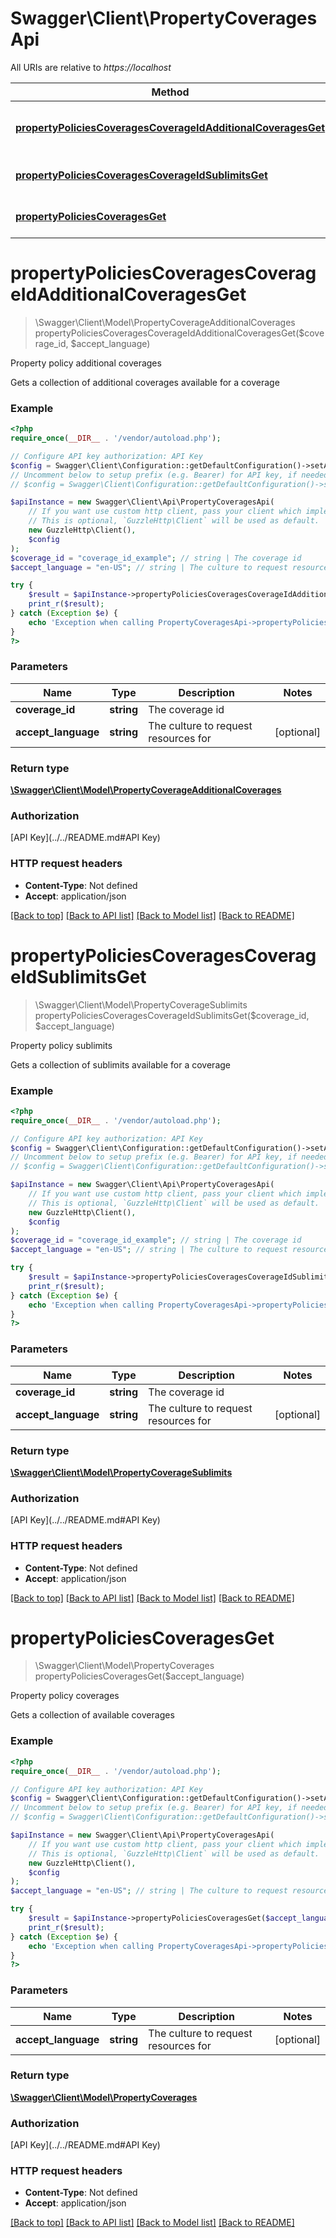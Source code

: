 # Swagger\Client\PropertyCoveragesApi

All URIs are relative to *https://localhost*

Method | HTTP request | Description
------------- | ------------- | -------------
[**propertyPoliciesCoveragesCoverageIdAdditionalCoveragesGet**](PropertyCoveragesApi.md#propertyPoliciesCoveragesCoverageIdAdditionalCoveragesGet) | **GET** /property/policies/coverages/{coverage-id}/additional-coverages | Property policy additional coverages
[**propertyPoliciesCoveragesCoverageIdSublimitsGet**](PropertyCoveragesApi.md#propertyPoliciesCoveragesCoverageIdSublimitsGet) | **GET** /property/policies/coverages/{coverage-id}/sublimits | Property policy sublimits
[**propertyPoliciesCoveragesGet**](PropertyCoveragesApi.md#propertyPoliciesCoveragesGet) | **GET** /property/policies/coverages | Property policy coverages


# **propertyPoliciesCoveragesCoverageIdAdditionalCoveragesGet**
> \Swagger\Client\Model\PropertyCoverageAdditionalCoverages propertyPoliciesCoveragesCoverageIdAdditionalCoveragesGet($coverage_id, $accept_language)

Property policy additional coverages

Gets a collection of additional coverages available for a coverage

### Example
```php
<?php
require_once(__DIR__ . '/vendor/autoload.php');

// Configure API key authorization: API Key
$config = Swagger\Client\Configuration::getDefaultConfiguration()->setApiKey('x-api-key', 'YOUR_API_KEY');
// Uncomment below to setup prefix (e.g. Bearer) for API key, if needed
// $config = Swagger\Client\Configuration::getDefaultConfiguration()->setApiKeyPrefix('x-api-key', 'Bearer');

$apiInstance = new Swagger\Client\Api\PropertyCoveragesApi(
    // If you want use custom http client, pass your client which implements `GuzzleHttp\ClientInterface`.
    // This is optional, `GuzzleHttp\Client` will be used as default.
    new GuzzleHttp\Client(),
    $config
);
$coverage_id = "coverage_id_example"; // string | The coverage id
$accept_language = "en-US"; // string | The culture to request resources for

try {
    $result = $apiInstance->propertyPoliciesCoveragesCoverageIdAdditionalCoveragesGet($coverage_id, $accept_language);
    print_r($result);
} catch (Exception $e) {
    echo 'Exception when calling PropertyCoveragesApi->propertyPoliciesCoveragesCoverageIdAdditionalCoveragesGet: ', $e->getMessage(), PHP_EOL;
}
?>
```

### Parameters

Name | Type | Description  | Notes
------------- | ------------- | ------------- | -------------
 **coverage_id** | **string**| The coverage id |
 **accept_language** | **string**| The culture to request resources for | [optional]

### Return type

[**\Swagger\Client\Model\PropertyCoverageAdditionalCoverages**](../Model/PropertyCoverageAdditionalCoverages.md)

### Authorization

[API Key](../../README.md#API Key)

### HTTP request headers

 - **Content-Type**: Not defined
 - **Accept**: application/json

[[Back to top]](#) [[Back to API list]](../../README.md#documentation-for-api-endpoints) [[Back to Model list]](../../README.md#documentation-for-models) [[Back to README]](../../README.md)

# **propertyPoliciesCoveragesCoverageIdSublimitsGet**
> \Swagger\Client\Model\PropertyCoverageSublimits propertyPoliciesCoveragesCoverageIdSublimitsGet($coverage_id, $accept_language)

Property policy sublimits

Gets a collection of sublimits available for a coverage

### Example
```php
<?php
require_once(__DIR__ . '/vendor/autoload.php');

// Configure API key authorization: API Key
$config = Swagger\Client\Configuration::getDefaultConfiguration()->setApiKey('x-api-key', 'YOUR_API_KEY');
// Uncomment below to setup prefix (e.g. Bearer) for API key, if needed
// $config = Swagger\Client\Configuration::getDefaultConfiguration()->setApiKeyPrefix('x-api-key', 'Bearer');

$apiInstance = new Swagger\Client\Api\PropertyCoveragesApi(
    // If you want use custom http client, pass your client which implements `GuzzleHttp\ClientInterface`.
    // This is optional, `GuzzleHttp\Client` will be used as default.
    new GuzzleHttp\Client(),
    $config
);
$coverage_id = "coverage_id_example"; // string | The coverage id
$accept_language = "en-US"; // string | The culture to request resources for

try {
    $result = $apiInstance->propertyPoliciesCoveragesCoverageIdSublimitsGet($coverage_id, $accept_language);
    print_r($result);
} catch (Exception $e) {
    echo 'Exception when calling PropertyCoveragesApi->propertyPoliciesCoveragesCoverageIdSublimitsGet: ', $e->getMessage(), PHP_EOL;
}
?>
```

### Parameters

Name | Type | Description  | Notes
------------- | ------------- | ------------- | -------------
 **coverage_id** | **string**| The coverage id |
 **accept_language** | **string**| The culture to request resources for | [optional]

### Return type

[**\Swagger\Client\Model\PropertyCoverageSublimits**](../Model/PropertyCoverageSublimits.md)

### Authorization

[API Key](../../README.md#API Key)

### HTTP request headers

 - **Content-Type**: Not defined
 - **Accept**: application/json

[[Back to top]](#) [[Back to API list]](../../README.md#documentation-for-api-endpoints) [[Back to Model list]](../../README.md#documentation-for-models) [[Back to README]](../../README.md)

# **propertyPoliciesCoveragesGet**
> \Swagger\Client\Model\PropertyCoverages propertyPoliciesCoveragesGet($accept_language)

Property policy coverages

Gets a collection of available coverages

### Example
```php
<?php
require_once(__DIR__ . '/vendor/autoload.php');

// Configure API key authorization: API Key
$config = Swagger\Client\Configuration::getDefaultConfiguration()->setApiKey('x-api-key', 'YOUR_API_KEY');
// Uncomment below to setup prefix (e.g. Bearer) for API key, if needed
// $config = Swagger\Client\Configuration::getDefaultConfiguration()->setApiKeyPrefix('x-api-key', 'Bearer');

$apiInstance = new Swagger\Client\Api\PropertyCoveragesApi(
    // If you want use custom http client, pass your client which implements `GuzzleHttp\ClientInterface`.
    // This is optional, `GuzzleHttp\Client` will be used as default.
    new GuzzleHttp\Client(),
    $config
);
$accept_language = "en-US"; // string | The culture to request resources for

try {
    $result = $apiInstance->propertyPoliciesCoveragesGet($accept_language);
    print_r($result);
} catch (Exception $e) {
    echo 'Exception when calling PropertyCoveragesApi->propertyPoliciesCoveragesGet: ', $e->getMessage(), PHP_EOL;
}
?>
```

### Parameters

Name | Type | Description  | Notes
------------- | ------------- | ------------- | -------------
 **accept_language** | **string**| The culture to request resources for | [optional]

### Return type

[**\Swagger\Client\Model\PropertyCoverages**](../Model/PropertyCoverages.md)

### Authorization

[API Key](../../README.md#API Key)

### HTTP request headers

 - **Content-Type**: Not defined
 - **Accept**: application/json

[[Back to top]](#) [[Back to API list]](../../README.md#documentation-for-api-endpoints) [[Back to Model list]](../../README.md#documentation-for-models) [[Back to README]](../../README.md)

